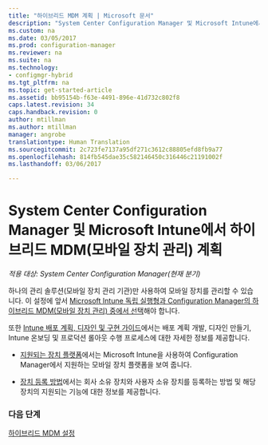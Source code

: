 ```yaml
---
title: "하이브리드 MDM 계획 | Microsoft 문서"
description: "System Center Configuration Manager 및 Microsoft Intune에서 하이브리드 모바일 장치 관리를 계획합니다."
ms.custom: na
ms.date: 03/05/2017
ms.prod: configuration-manager
ms.reviewer: na
ms.suite: na
ms.technology:
- configmgr-hybrid
ms.tgt_pltfrm: na
ms.topic: get-started-article
ms.assetid: bb95154b-f63e-4491-896e-41d732c802f8
caps.latest.revision: 34
caps.handback.revision: 0
author: mtillman
ms.author: mtillman
manager: angrobe
translationtype: Human Translation
ms.sourcegitcommit: 2c723fe7137a95df271c3612c88805efd8fb9a77
ms.openlocfilehash: 814fb545dae35c582146450c316446c21191002f
ms.lasthandoff: 03/06/2017

---
```

# <a name="plan-for-hybrid-mobile-device-management-mdm-with-system-center-configuration-manager-and-microsoft-intune"></a>System Center Configuration Manager 및 Microsoft Intune에서 하이브리드 MDM(모바일 장치 관리) 계획

*적용 대상: System Center Configuration Manager(현재 분기)*

하나의 관리 솔루션(모바일 장치 관리 기관)만 사용하여 모바일 장치를 관리할 수 있습니다. 이 설정에 앞서 [Microsoft Intune 독립 실행형과 Configuration Manager의 하이브리드 MDM(모바일 장치 관리) 중에서 선택](../understand/choose-between-standalone-intune-and-hybrid-mobile-device-management.md)해야 합니다.

또한 [Intune 배포 계획, 디자인 및 구현 가이드](https://docs.microsoft.com/en-us/intune/plan-design/introduction)에서는 배포 계획 개발, 디자인 만들기, Intune 온보딩 및 프로덕션 롤아웃 수행 프로세스에 대한 자세한 정보를 제공합니다.

- [지원되는 장치 플랫폼](supported-device-platforms-for-hybrid.md)에서는 Microsoft Intune을 사용하여 Configuration Manager에서 지원하는 모바일 장치 플랫폼을 보여 줍니다.

- [장치 등록 방법](device-enrollment-methods.md)에서는 회사 소유 장치와 사용자 소유 장치를 등록하는 방법 및 해당 장치의 지원되는 기능에 대한 정보를 제공합니다.


### <a name="next-steps"></a>다음 단계
 [하이브리드 MDM 설정](../deploy-use/setup-hybrid-mdm.md)

